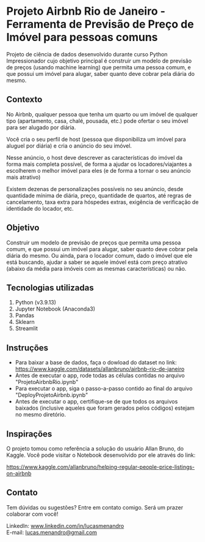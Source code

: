 # Projeto Airbnb Rio de Janeiro - Ferramenta de Previsão de Preço de Imóvel para pessoas comuns

Projeto de ciência de dados desenvolvido durante curso Python Impressionador cujo objetivo principal é construir um modelo de previsão de preços (usando machine learning) que permita uma pessoa comum, e que possui um imóvel para alugar, saber quanto deve cobrar pela diária do mesmo.

## Contexto
No Airbnb, qualquer pessoa que tenha um quarto ou um imóvel de qualquer tipo (apartamento, casa, chalé, pousada, etc.) pode ofertar o seu imóvel para ser alugado por diária.

Você cria o seu perfil de host (pessoa que disponibiliza um imóvel para aluguel por diária) e cria o anúncio do seu imóvel.

Nesse anúncio, o host deve descrever as características do imóvel da forma mais completa possível, de forma a ajudar os locadores/viajantes a escolherem o melhor imóvel para eles (e de forma a tornar o seu anúncio mais atrativo)

Existem dezenas de personalizações possíveis no seu anúncio, desde quantidade mínima de diária, preço, quantidade de quartos, até regras de cancelamento, taxa extra para hóspedes extras, exigência de verificação de identidade do locador, etc.

## Objetivo
Construir um modelo de previsão de preços que permita uma pessoa comum, e que possui um imóvel para alugar, saber quanto deve cobrar pela diária do mesmo. Ou ainda, para o locador comum, dado o imóvel que ele está buscando, ajudar a saber se aquele imóvel está com preço atrativo (abaixo da média para imóveis com as mesmas características) ou não.

## Tecnologias utilizadas
  1. Python (v3.9.13)
  2. Jupyter Notebook (Anaconda3)
  3. Pandas
  4. Sklearn
  5. Streamlit

## Instruções
- Para baixar a base de dados, faça o dowload do dataset no link: https://www.kaggle.com/datasets/allanbruno/airbnb-rio-de-janeiro
- Antes de executar o app, rode todas as células contidas no arquivo "ProjetoAirbnbRio.ipynb"
- Para executar o app, siga o passo-a-passo contido ao final do arquivo "DeployProjetoAirbnb.ipynb"
- Antes de executar o app, certifique-se de que todos os arquivos baixados (inclusive aqueles que foram gerados pelos códigos) estejam no mesmo diretório.

## Inspirações
O projeto tomou como referência a solução do usuário Allan Bruno, do Kaggle. Você pode visitar o Notebook desenvolvido por ele através do link:

https://www.kaggle.com/allanbruno/helping-regular-people-price-listings-on-airbnb

## Contato

Tem dúvidas ou sugestões? Entre em contato comigo. Será um prazer colaborar com você!

LinkedIn: www.linkedin.com/in/lucasmenandro <br>
E-mail: lucas.menandro@gmail.com
